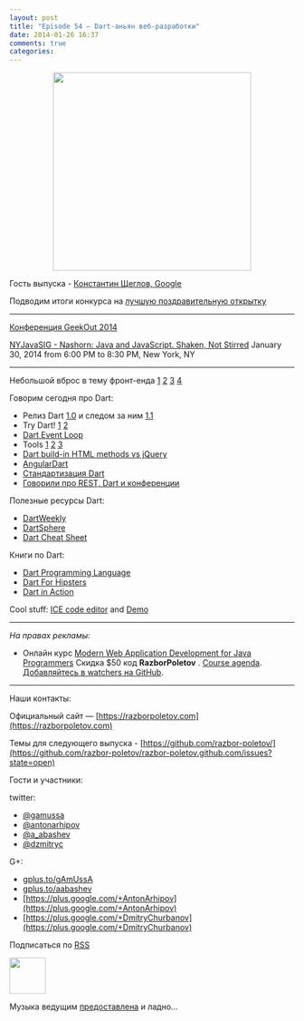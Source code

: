```yaml
---
layout: post
title: "Episode 54 — Dart-аньян веб-разработки"
date: 2014-01-26 16:37
comments: true
categories: 
---
```


<div class="separator" style="clear: both; text-align: center;">
<a href="https://razborpoletov.com/images/razbor_54_text.jpg" imageanchor="1" style="margin-left: 1em; margin-right: 1em;"><img border="0" height="350" src="https://razborpoletov.com/images/razbor_54_text.jpg" width="350" /></a>
</div>
 
Гость выпуска - [Константин Щеглов, Google](https://plus.google.com/+KonstantinScheglov/)

Подводим итоги конкурса на [лучшую поздравительную открытку](https://razborpoletov.com/2013/12/greeting-card-2013.html)

---
[Конференция GeekOut 2014](2014.geekout.ee)

[NYJavaSIG - Nashorn: Java and JavaScript. Shaken, Not Stirred](http://www.eventbrite.com/e/nyjavasig-nashorn-java-and-javascript-shaken-not-stirred-tickets-10216807747)
January 30, 2014 from 6:00 PM to 8:30 PM, New York, NY

---

Небольшой вброс в тему фронт-енда [1](http://jakobz.livejournal.com/236681.html) [2](http://gliv.livejournal.com/125078.html) [3](http://tonsky.livejournal.com/285722.html) [4](http://lionet.livejournal.com/130032.html)

Говорим сегодня про Dart:

* Релиз Dart [1.0](http://blog.chromium.org/2013/11/dart-10-stable-sdk-for-structured-web.html) и следом за ним [1.1](http://news.dartlang.org/2014/01/dart-11-features-up-to-25-faster.html)
* Try Dart! [1](http://try.dartlang.org/) [2](http://runnable.com/Dart)
* [Dart Event Loop](https://www.dartlang.org/articles/event-loop/)
* Tools [1](https://www.dartlang.org/docs/dart-up-and-running/contents/ch04-tools-dart2js.html) [2](https://www.dartlang.org/tools/editor/) [3](https://www.dartlang.org/tools/webstorm/)
* [Dart build-in HTML methods vs jQuery](https://code.google.com/p/dart/issues/detail?id=8376#c20)
* [AngularDart](https://www.youtube.com/watch?v=RqKUTGB-CxA#t=1)
* [Стандартизация Dart](http://news.dartlang.org/2013/12/ecma-forms-tc52-for-dart-standardization.html)
* [Говорили про REST, Dart и конференции ](http://americhka.us/2014/01/14/416-restful-web-service-and-conferences/)

Полезные ресурсы Dart:

* [DartWeekly](http://dartweekly.com/)
* [DartSphere](http://www.dartosphere.org/)
* [Dart Cheat Sheet](http://dartlangfr.net/dart-cheat-sheet/)

Книги по Dart:

* [Dart Programming Language](http://www.amazon.com/Dart-Programming-Language-Gilad-Bracha/dp/0321927702/)
* [Dart For Hipsters](http://pragprog.com/book/csdart/dart-for-hipsters)
* [Dart in Action](http://www.manning.com/buckett/ )

Cool stuff: [ICE code editor](https://github.com/eee-c/ice-code-editor) and [Demo](http://gamingjs.com/ice/)

---

_На правах рекламы:_

* Онлайн курс [Modern Web Application Development for Java Programmers](http://www.eventbrite.com/e/modern-web-application-development-for-java-programmers-tickets-9775299183) Скидка $50 код **RazborPoletov** . [Course agenda](https://github.com/yfain/WebDevForJavaProgrammers). [Добавляйтесь в watchers на GitHub](https://github.com/yfain/WebDevForJavaProgrammers/watchers).

---

Наши контакты:

Официальный сайт — [https://razborpoletov.com](https://razborpoletov.com)

Темы для следующего выпуска - [https://github.com/razbor-poletov/](https://github.com/razbor-poletov/razbor-poletov.github.com/issues?state=open)

Гости и участники:

twitter: 

 * [@gamussa](https://twitter.com/#!/gamussa)
 * [@antonarhipov](https://twitter.com/#!/antonarhipov)
 * [@a_abashev](https://twitter.com/#!/a_abashev)
 * [@dzmitryc ](https://twitter.com/#!/dzmitryc)

G+:

 * [gplus.to/gAmUssA](http://gplus.to/gAmUssA) 
 * [gplus.to/aabashev](http://gplus.to/aabashev) 
 * [https://plus.google.com/+AntonArhipov](https://plus.google.com/+AntonArhipov) 
 * [https://plus.google.com/+DmitryChurbanov](https://plus.google.com/+DmitryChurbanov) 

<!-- player goes here-->

<audio preload="none">
   <source src="http://traffic.libsyn.com/razborpoletov/razbor_54.mp3" type="audio/mp3" />
   Your browser does not support the audio tag.
</audio>

Подписаться по [RSS](http://feeds.feedburner.com/razbor-podcast)

<!-- episode file link goes here-->
<a href="http://traffic.libsyn.com/razborpoletov/razbor_54.mp3" imageanchor="1" style="clear: left; margin-bottom: 1em; margin-left: auto; margin-right: 2em;"><img border="0" height="64" src="https://razborpoletov.com/images/mp3.png" width="64" /></a>

Музыка ведущим [предоставлена](http://www.audiobank.fm/single-music/27/111/More-And-Less/) и ладно...
